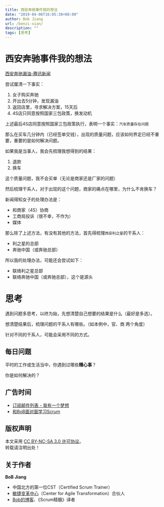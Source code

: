 ```yaml
---
title: 西安奔驰事件我的想法
date: "2019-04-06T16:05:38+08:00"
author: Bob Jiang
url: /benzi-xian/
description: ""
tags: [思考]
---
```


# 西安奔驰事件我的想法

[西安奔驰漏油-腾讯新闻](https://view.inews.qq.com/k/20190411A0PSBS00?openid=o04IBAKqN1WKyrcUbPyuvXHuhvfo&key=4b5923b6483a5f4d61dce16f5839343eca2b7812ab7cb2cdd1491ed3273f1afc85526416f0576364fb1bd3142054340e14e7655840298cb9b65b5915136bf86467666c7c42722019e1f036ec0eebe352&version=2700033c&devicetype=android-26&wuid=oDdoCtxjCQfboO9zUqBOWmyJogZY&cv=0x2700033c&dt=2&lang=en&pass_ticket=Fjrnsa%2BiqXTfDktNsOFr2UNXavtSjJsBVdkvJ67hLIoXRH8z%2BsYSldrii49COCQF)

尝试厘清一下事实：

1. 女子购买奔驰
2. 开出去5分钟，发现漏油
3. 返回店里，寻求解决方案，15天后
4. 4S店只同意按照国家三包政策，换发动机

上述最后4S店同意按照国家三包政策执行，表明一个事实：`汽车质量存在问题`

那么在买车几分钟内（已经签单交钱），出现的质量问题，应该如何界定已经不重要，重要的是如何解决问题。

如果我是当事人，我会先梳理我想得到的结果：

1. 退款
2. 换车

这个质量问题，我不会买单（无论是商家还是厂家的问题）

然后梳理干系人，对于出现的这个问题，商家的痛点在哪里，为什么不肯换车？

新闻得知女子的处理办法是：
- 和商家（4S）协商
- 工商局投诉（很不幸，不作为）
- 媒体

那么除了上述方法，有没有其他的方法，首先得梳理`西安利之星`的干系人：
- 利之星的总部
- 奔驰中国（或奔驰总部）

所以我的处理办法，可能还会尝试如下：
- 联络利之星总部
- 联络奔驰中国（或奔驰总部），这个是源头

# 思考

遇到问题多思考，以终为始，先想清楚自己想要的结果是什么（最好是多选）。

想清楚结果后，梳理问题的干系人有哪些。（如本例中，官、商 两个角度）

针对不同的干系人，可能会采用不同的方式。

## 每日问题

平时的工作或生活当中，你遇到过哪些**糟心事**？

你是如何解决的？

## 广告时间

- [订阅邮件列表 - 我有一个梦想](https://tinyletter.com/bobjiang)
- [和BoB面对面学习Scrum](https://appmopev1px9533.h5.xiaoeknow.com/homepage) 

## 版权声明

本文采用 [CC BY-NC-SA 3.0 许可协议](https://creativecommons.org/licenses/by-nc-sa/3.0/deed.zh)。  
转载请注明出处！

## 关于作者

**BoB Jiang**

- 中国北方的第一位CST（Certified Scrum Trainer）  
- [敏捷变革中心](https://www.c4at.cn/)（Center for Agile Transformation）合伙人  
- [Bob的博客](https://www.bobjiang.com)、《Scrum精髓》译者
